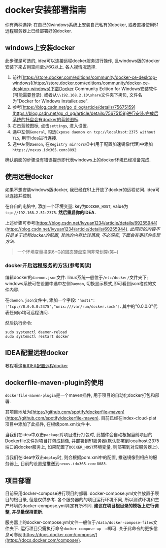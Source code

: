 # docker安装部署指南

你有两种选择: 在自己的windows系统上安装自己私有的docker, 或者直接使用51远程服务器上已经部署好的docker.

## windows上安装docker

此步骤是可选的, idea可以连接远程docker服务进行操作, 且windows版的docker安装下来占用空间至少6G以上. 各人视情况选择.

1. 前往[https://store.docker.com/editions/community/docker-ce-desktop-windows](https://store.docker.com/editions/community/docker-ce-desktop-windows)下载Docker Community Edition for Windows安装软件(可能需要登录). 或者从`\\192.168.2.10\share`文件夹下拷贝, 文件名为"Docker for Windows Installer.exe".
2. 参考[https://blog.csdn.net/go_d_og/article/details/75675159](https://blog.csdn.net/go_d_og/article/details/75675159)进行安装.完成后系统的托盘会有docker的蓝鲸图标.
3. 右击蓝鲸图标, 点击`settings`, 进入设置.
4. 选中左侧`General`, 勾选`Expose daemon on tcp://localhsot:2375 without TLS`, 用于idea进行连接.
5. 选中左侧`Daemon`, 在`Registry mirrors`框中(用于配置加速镜像代理)中添加`https://nexus.idx365.com:8092`

确认前面的步骤没有错误提示即代表windows上的docker环境已经准备完成.

## 使用远程docker

如果不想安装windows版docker, 我已经在51上开放了docker的远程访问. idea可以连接并控制.

在各自的电脑中, 添加一个环境变量: key为`DOCKER_HOST`, value为`tcp://192.168.2.51:2375`. **然后重启你的IDEA.**

上述步骤可参考[https://blog.csdn.net/lvyuan1234/article/details/69255944](https://blog.csdn.net/lvyuan1234/article/details/69255944). *此网页的内容不只是关于远程docker的配置, 其他的内容比较落后, 不必深究, 下面会有更好的实现方法.*

> 一个环境变量换来6+G的固态硬盘空间非常划算(笑~)

### docker开启远程服务的方法(参考阅读)

编辑docker的`daemon.json`文件: linux系统一般位于`/etc/docker/`文件夹下; windows系统可在设置中选中左侧`Daemon`, 切换显示模式,即可看到json格式的文件内容.

在`daemon.json`文件中, 添加一个字段: `"hosts": ["tcp://0.0.0.0:2375","unix:///var/run/docker.sock"]`. 其中的"0.0.0.0"代表任何ip均可远程访问.

然后执行命令:

```
sudo systemctl daemon-reload
sudo systemctl restart docker
```


## IDEA配置远程docker

教程看这里[IDEA配置远程docker](./idea-docker.md)

## dockerfile-maven-plugin的使用

`dockerfile-maven-plugin`是一个maven插件, 用于项目的自动化docker打包和部署.

其项目地址为[https://github.com/spotify/dockerfile-maven](https://github.com/spotify/dockerfile-maven). 目前已经在index-cloud-plat项目中添加了此插件, 在根级pom.xml文件中.

当我们在idea中双击`package`对项目进行打包时, 此插件会自动根据当前项目的Dockerfile文件对项目打包成镜像, 并部署到51服务器(默认部署到localhost:2375端口的docker服务上, 如果配置了`DOCKER_HOST`环境变量, 则部署到对应服务器上).

当我们在idea中双击`deploy`时, 则会根据pom.xml中的配置, 推送镜像到相应的服务器上, 目前的设置是推送到`nexus.idx365.com:8083`.

## 项目部署

目前采用docker-compose进行项目的部署. docker-compose.yml文件放置于项目的根目录, 但是仅供参考. 各个服务器的的项目运行环境不同, 所以测试环境和生产环境的docker-compose.yml肯定有所不同. **建议在项目根目录的模板上进行调整, 并尽量保持更新**.

服务器上的docker-compose.yml文件一般位于`/data/docker-compose-files`文件夹下. 运行项目只需执行命令`docker-compose up -d`即可. 关于此命令的更多信息可参阅[https://docs.docker.com/compose/](https://docs.docker.com/compose/).